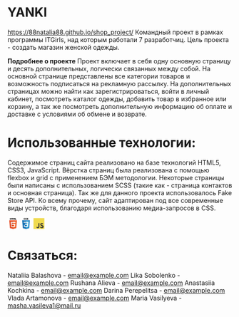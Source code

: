 # YANKI

https://88natalia88.github.io/shop_project/
Командный проект в рамках программы ITGirls, над которым работали 7 разработчиц. Цель проекта - создать магазин женской одежды.

**Подробнее о проекте**
Проект включает в себя одну основную страницу и десять дополнительных, логически связанных между собой. На основной странице представлены все категории товаров и возможность подписаться на рекламную рассылку. На дополнительных страницах можно найти как зарегистрироваться, войти в личный кабинет, посмотреть каталог одежды, добавить товар в избранное или корзину, а так же посмотреть дополнительную информацию об оплате и доставке с условиями об обмене и возврате.

# Использованные технологии:

Содержимое страниц сайта реализовано на базе технологий HTML5, CSS3, JavaScript. Вёрстка страниц была реализована с помощью flexbox и grid с применением БЭМ методологии. Некоторые страницы были написаны с использованием SCSS (такие как - страница контактов и основная страница). Так же для данного проекта использовалось Fake Store API. Ко всему прочему, сайт адаптирован под все современные виды устройств, благодаря использованию медиа-запросов в CSS.

<code><img height="25" src="https://raw.githubusercontent.com/devicons/devicon/master/icons/html5/html5-original-wordmark.svg"></code>
<code><img height="25" src="https://raw.githubusercontent.com/devicons/devicon/master/icons/css3/css3-original-wordmark.svg"></code>
<code><img height="25" src="https://raw.githubusercontent.com/devicons/devicon/master/icons/javascript/javascript-original.svg"></code>

# Связаться:

Nataliia Balashova - email@example.com
Lika Sobolenko - email@example.com
Rushana Alieva - email@example.com
Anastasiia Kochkina - email@example.com
Darina Perepelitsa - email@example.com
Vlada Artamonova - email@example.com
Maria Vasilyeva - masha.vasileva1@mail.ru
